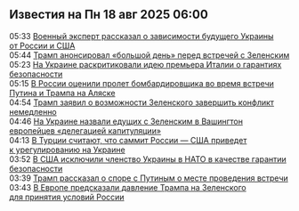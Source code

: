<h2>Известия на Пн 18 авг 2025 06:00</h2><!--2025-08-18 05:33:48-->
<div class="rssn">
  <div><span class="smaller gray hspace">05:33</span> <a class="nodecor" href="https://news.rambler.ru/world/55156368-voennyy-ekspert-rasskazal-o-zavisimosti-buduschego-ukrainy-ot-rossii-i-ssha/">Военный эксперт рассказал о зависимости будущего Украины от России и США</a></div>
</div>
<div class="rssn">
  <div><span class="smaller gray hspace">05:44</span> <a class="nodecor" href="https://news.rambler.ru/world/55156379-tramp-anonsiroval-bolshoy-den-pered-vstrechey-s-zelenskim/">Трамп анонсировал «большой день» перед встречей с Зеленским</a></div>
</div>
<div class="rssn">
  <div><span class="smaller gray hspace">05:23</span> <a class="nodecor" href="https://news.rambler.ru/world/55152952-na-ukraine-raskritikovali-ideyu-premera-italii-o-garantiyah-bezopasnosti/">На Украине раскритиковали идею премьера Италии о гарантиях безопасности</a></div>
</div>
<div class="rssn">
  <div><span class="smaller gray hspace">05:15</span> <a class="nodecor" href="https://news.rambler.ru/world/55153345-v-rossii-otsenili-prolet-bombardirovschika-vo-vremya-vstrechi-putina-i-trampa-na-alyaske/">В России оценили пролет бомбардировщика во время встречи Путина и Трампа на Аляске</a></div>
</div>
<div class="rssn">
  <div><span class="smaller gray hspace">04:54</span> <a class="nodecor" href="https://news.rambler.ru/world/55156303-tramp-zayavil-o-vozmozhnosti-zelenskogo-zavershit-konflikt-nemedlenno/">Трамп заявил о возможности Зеленского завершить конфликт немедленно</a></div>
</div>
<div class="rssn">
  <div><span class="smaller gray hspace">04:46</span> <a class="nodecor" href="https://news.rambler.ru/world/55155397-na-ukraine-nazvali-eduschih-s-zelenskim-v-vashington-evropeytsev-delegatsiey-kapitulyatsii/">На Украине назвали едущих с Зеленским в Вашингтон европейцев «делегацией капитуляции»</a></div>
</div>
<div class="rssn">
  <div><span class="smaller gray hspace">04:13</span> <a class="nodecor" href="https://news.rambler.ru/world/55150402-v-turtsii-schitayut-chto-sammit-rossii-ssha-privedet-k-uregulirovaniyu-na-ukraine/">В Турции считают, что саммит России — США приведет к урегулированию на Украине</a></div>
</div>
<div class="rssn">
  <div><span class="smaller gray hspace">03:52</span> <a class="nodecor" href="https://news.rambler.ru/world/55156243-v-ssha-isklyuchili-chlenstvo-ukrainy-v-nato-v-kachestve-garantii-bezopasnosti/">В США исключили членство Украины в НАТО в качестве гарантии безопасности</a></div>
</div>
<div class="rssn">
  <div><span class="smaller gray hspace">03:39</span> <a class="nodecor" href="https://news.rambler.ru/world/55152635-tramp-rasskazal-o-spore-s-putinym-o-meste-provedeniya-vstrechi/">Трамп рассказал о споре с Путиным о месте проведения встречи</a></div>
</div>
<div class="rssn">
  <div><span class="smaller gray hspace">03:43</span> <a class="nodecor" href="https://news.rambler.ru/world/55156227-v-evrope-predskazali-davlenie-trampa-na-zelenskogo-dlya-prinyatiya-usloviy-rossii/">В Европе предсказали давление Трампа на Зеленского для принятия условий России</a></div>
</div>